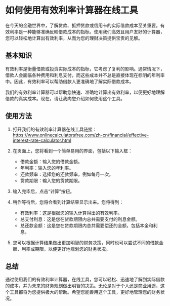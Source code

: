如何使用有效利率计算器在线工具
===============

在今天的金融世界中，了解贷款、抵押贷款或信用卡的实际借款成本至关重要。有效利率是一种能够准确反映借款成本的指标。使用我们高效且用户友好的计算器，您可以轻松地计算出有效利率，从而为您的理财决策提供宝贵的见解。

基本知识
----

有效利率是衡量借款或投资实际成本的指标，它考虑了复利的影响。通常情况下，借款人会面临各种费用和利息支付，而这些成本并不总是直接体现在标明的年利率中。因此，有效利率可以帮助借款人更准确地了解实际借款成本。

我们的有效利率计算器可以帮助您快速、准确地计算出有效利率，以便更好地理解借款的真实成本。现在，请让我向您介绍如何使用这个工具。

使用方法
----

1. 打开我们的有效利率计算器在线工具链接：<https://www.onlinecalculatorsfree.com/zh-cn/financial/effective-interest-rate-calculator.html>
2. 在页面上，您将看到一个简单易用的界面，包括以下输入框：
    
    
    - 借款金额：输入您的借款金额。
    - 年利率：输入您的年利率。
    - 还款频率：选择您的还款频率，例如每月一次。
    - 贷款期限：输入您的贷款期限。
3. 输入完毕后，点击“计算”按钮。
4. 稍作等待后，您将会看到计算结果显示出来。您将得到：
    
    
    - 有效利率：这是根据您的输入计算得出的有效利率。
    - 总支付利息：这是您在贷款期限内总共需要支付的利息金额。
    - 总还款金额：这是您在贷款期限内总共需要偿还的金额，包括本金和利息。
5. 您可以根据计算结果做出更加明智的财务决策，同时也可以尝试不同的借款金额、利率或期限，以便更好地规划您的财务状况。

总结
--

通过使用我们的有效利率计算器，在线工具，您可以轻松、迅速地了解到实际借款的成本，并为未来的财务规划做出明智的决策。无论是对于个人还是商业用途，这个工具都将为您提供极大的帮助。希望您能善用这个工具，更好地管理您的财务状况。